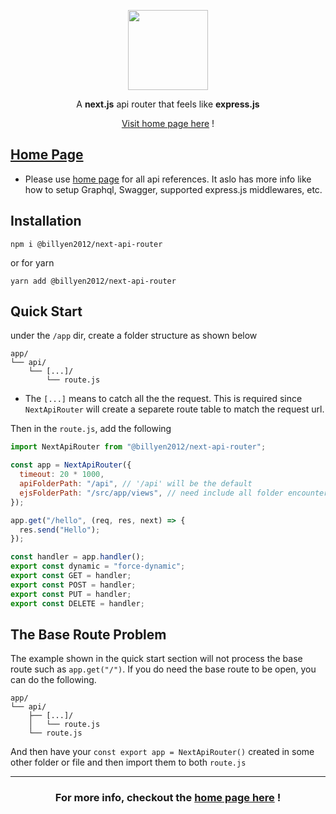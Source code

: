 <p align="center">
  <a href="https://billyen2012.github.io/next-api-router-home-page" target="_blank">
    <picture>
      <source media="(prefers-color-scheme: dark)" srcset="https://res.cloudinary.com/dwmca4lse/image/upload/v1700745612/nmlcwzxjzqz47n3ggie4.png">
      <img src="https://res.cloudinary.com/dwmca4lse/image/upload/v1700745689/dmkxww0uuhgw7h4p6sc7.png" height="128">
    </picture>
  </a>
</p>

<p align="center">
A <strong>next.js</strong> api router that feels like <strong>express.js</strong>
</p>

<p align="center">
   <a href="https://billyen2012.github.io/next-api-router-home-page" target="_blank">Visit home page here</a> !
</p>

## [Home Page](https://billyen2012.github.io/next-api-router-home-page)

- Please use [home page](https://billyen2012.github.io/next-api-router-home-page) for all api references. It aslo has more info like how to setup Graphql, Swagger, supported express.js middlewares, etc.

## Installation

```context
npm i @billyen2012/next-api-router
```

or for yarn

```context
yarn add @billyen2012/next-api-router
```

## Quick Start

under the `/app` dir, create a folder structure as shown below

```text
app/
└── api/
    └── [...]/
        └── route.js
```

- The `[...]` means to catch all the the request. This is required since `NextApiRouter` will create a separete route table to match the request url.

Then in the `route.js`, add the following

```js
import NextApiRouter from "@billyen2012/next-api-router";

const app = NextApiRouter({
  timeout: 20 * 1000,
  apiFolderPath: "/api", // '/api' will be the default
  ejsFolderPath: "/src/app/views", // need include all folder encounter from the route (there is no default value). No need to set this up if you are not using ejs
});

app.get("/hello", (req, res, next) => {
  res.send("Hello");
});

const handler = app.handler();
export const dynamic = "force-dynamic";
export const GET = handler;
export const POST = handler;
export const PUT = handler;
export const DELETE = handler;
```

## The Base Route Problem

The example shown in the quick start section will not process the base route such as `app.get("/")`. If you do need the base route to be open, you can do the following.

```text
app/
└── api/
    ├── [...]/
    │   └── route.js
    └── route.js
```

And then have your `const export app = NextApiRouter()` created in some other folder or file and then import them to both `route.js`

<hr/>

<h3 align="center">
   For more info, checkout the
   <a href="https://billyen2012.github.io/next-api-router-home-page" target="_blank">home page here</a> !
</h3>
